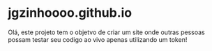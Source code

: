 # jgzinhoooo.github.io
Olá, este projeto tem o objetvo de criar um site onde outras pessoas possam testar seu codigo ao vivo apenas utilizando um token!
